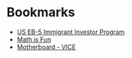 # Bookmarks

- [US EB-5 Immigrant Investor Program](https://www.henleyglobal.com/residence-investment/united-states?page=hp_singapore_paid_advertorial)
- [Math is Fun](https://www.mathsisfun.com/)
- [Motherboard - VICE](https://www.vice.com/en/section/tech)
